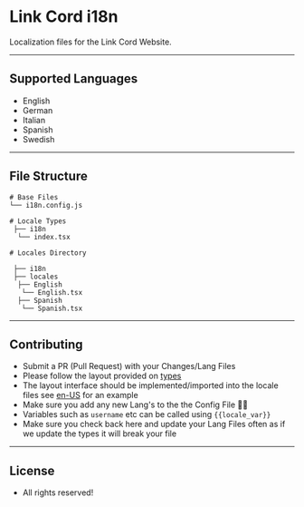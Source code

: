 # Link Cord i18n
Localization files for the Link Cord Website.

---

## Supported Languages
- English
- German
- Italian
- Spanish
- Swedish

---

## File Structure
```
# Base Files
└── i18n.config.js

# Locale Types
 ├── i18n
  └── index.tsx
  
# Locales Directory

 ├── i18n
 ├── locales
  ├── English
   └── English.tsx
  ├── Spanish
   └── Spanish.tsx
```

---

## Contributing 
- Submit a PR (Pull Request) with your Changes/Lang Files
- Please follow the layout provided on [types](./i18n/index.tsx)
- The layout interface should be implemented/imported into the locale files see [en-US](./i18n//locales/English/English.tsx) for an example
- Make sure you add any new Lang's to the the Config File 👌🏻
- Variables such as `username` etc can be called using `{{locale_var}}`
- Make sure you check back here and update your Lang Files often as if we update the types it will break your file

---

## License
- All rights reserved! 
